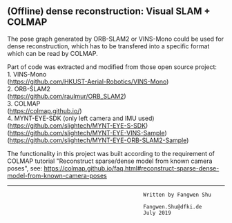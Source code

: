 ## (Offline) dense reconstruction: Visual SLAM + COLMAP

The pose graph generated by ORB-SLAM2 or VINS-Mono could be used for dense reconstruction, which has to be transfered into a specific format which can be read by COLMAP.

Part of code was extracted and modified from those open source project: <br>
    1. VINS-Mono <br>
    (https://github.com/HKUST-Aerial-Robotics/VINS-Mono) <br>
    2. ORB-SLAM2 <br>
    (https://github.com/raulmur/ORB_SLAM2) <br>
    3. COLMAP <br>
    (https://colmap.github.io/) <br>
    4. MYNT-EYE-SDK (only left camera and IMU used) <br>
    (https://github.com/slightech/MYNT-EYE-S-SDK) <br>
    (https://github.com/slightech/MYNT-EYE-VINS-Sample) <br>
    (https://github.com/slightech/MYNT-EYE-ORB-SLAM2-Sample) <br>

The functionality in this project was built according to the requirement of COLMAP tutorial
"Reconstruct sparse/dense model from known camera poses", see:
https://colmap.github.io/faq.html#reconstruct-sparse-dense-model-from-known-camera-poses

----------------------------------------------------------------------------------------
                                                Written by Fangwen Shu

                                                Fangwen.Shu@dfki.de
                                                July 2019
